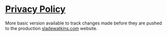 # [Privacy Policy](https://www.sladewatkins.com/privacy/)
More basic version available to track changes made before they are pushed to the production [sladewatkins.com](https://sladewatkins.com) website.
